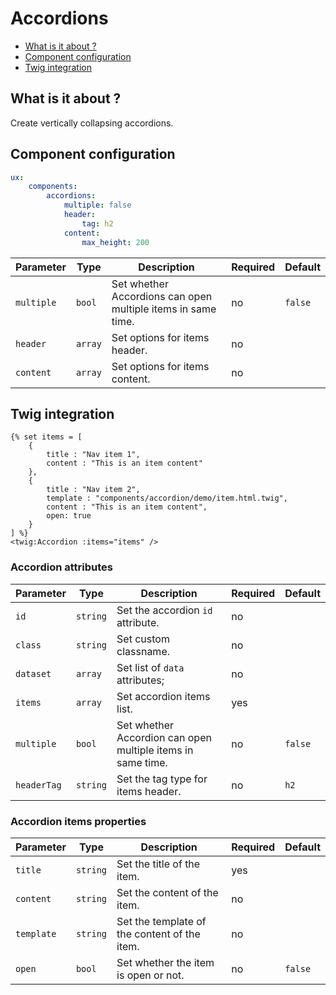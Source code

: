 # Accordions

- [What is it about ?](#what-is-it-about-)
- [Component configuration](#component-configuration)
- [Twig integration](#twig-integration)

## What is it about ?

Create vertically collapsing accordions.

## Component configuration

```yaml
ux:
    components:
        accordions:
            multiple: false
            header: 
                tag: h2
            content:
                max_height: 200
```

| Parameter | Type | Description | Required | Default |
|-|-|-|-|-|
| `multiple` | `bool` | Set whether Accordions can open multiple items in same time. | no | `false` |
| `header` | `array` | Set options for items header. | no |  |
| `content` | `array` | Set options for items content. | no |  |

## Twig integration

```twig
{% set items = [
    {
        title : "Nav item 1",
        content : "This is an item content"
    },
    {
        title : "Nav item 2",
        template : "components/accordion/demo/item.html.twig",
        content : "This is an item content",
        open: true
    }
] %}
<twig:Accordion :items="items" />
``` 

### Accordion attributes

| Parameter | Type | Description | Required | Default |
|-|-|-|-|-|
| `id` | `string` | Set the accordion `id` attribute. | no |  |
| `class` | `string` | Set custom classname. | no |  |
| `dataset` | `array` | Set list of `data` attributes; | no |  |
| `items` | `array` | Set accordion items list. | yes |  |
| `multiple` | `bool` | Set whether Accordion can open multiple items in same time. | no | `false` |
| `headerTag` | `string` | Set the tag type for items header. | no | `h2` |

### Accordion items properties

| Parameter | Type | Description | Required | Default |
|-|-|-|-|-|
| `title` | `string` | Set the title of the item. | yes |  |
| `content` | `string` | Set the content of the item. | no |  |
| `template` | `string` | Set the template of the content of the item. | no |  |
| `open` | `bool` | Set whether the item is open or not. | no | `false` |